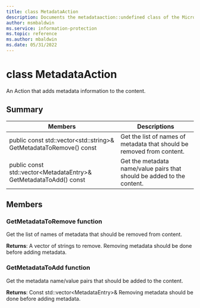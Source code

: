 ```yaml
---
title: class MetadataAction 
description: Documents the metadataaction::undefined class of the Microsoft Information Protection SDK.
author: msmbaldwin
ms.service: information-protection
ms.topic: reference
ms.author: mbaldwin
ms.date: 05/31/2022
---
```


# class MetadataAction 
An Action that adds metadata information to the content.
  
## Summary
 Members                        | Descriptions                                
--------------------------------|---------------------------------------------
public const std::vector&lt;std::string&gt;& GetMetadataToRemove() const  |  Get the list of names of metadata that should be removed from content.
public const std::vector&lt;MetadataEntry&gt;& GetMetadataToAdd() const  |  Get the metadata name/value pairs that should be added to the content.
  
## Members
  
### GetMetadataToRemove function
Get the list of names of metadata that should be removed from content.

  
**Returns**: A vector of strings to remove. 
Removing metadata should be done before adding metadata.
  
### GetMetadataToAdd function
Get the metadata name/value pairs that should be added to the content.

  
**Returns**: Const std::vector&lt;MetadataEntry&gt;& 
Removing metadata should be done before adding metadata.
